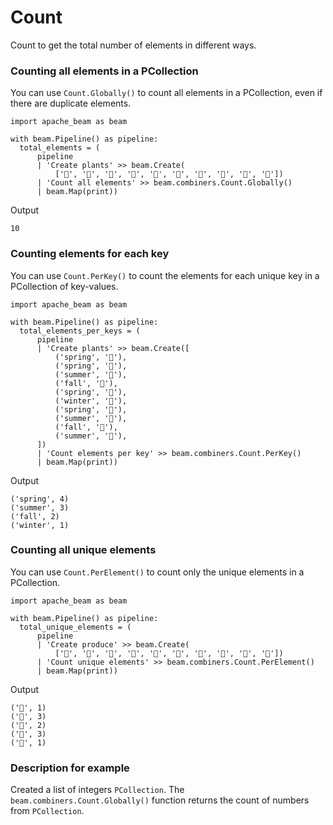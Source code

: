 <!--
Licensed under the Apache License, Version 2.0 (the "License");
you may not use this file except in compliance with the License.
You may obtain a copy of the License at
http://www.apache.org/licenses/LICENSE-2.0
Unless required by applicable law or agreed to in writing, software
distributed under the License is distributed on an "AS IS" BASIS,
WITHOUT WARRANTIES OR CONDITIONS OF ANY KIND, either express or implied.
See the License for the specific language governing permissions and
limitations under the License.
-->

# Count

Count to get the total number of elements in different ways.

### Counting all elements in a PCollection

You can use ```Count.Globally()``` to count all elements in a PCollection, even if there are duplicate elements.

```
import apache_beam as beam

with beam.Pipeline() as pipeline:
  total_elements = (
      pipeline
      | 'Create plants' >> beam.Create(
          ['🍓', '🥕', '🥕', '🥕', '🍆', '🍆', '🍅', '🍅', '🍅', '🌽'])
      | 'Count all elements' >> beam.combiners.Count.Globally()
      | beam.Map(print))
```

Output

```
10
```

### Counting elements for each key

You can use ```Count.PerKey()``` to count the elements for each unique key in a PCollection of key-values.

```
import apache_beam as beam

with beam.Pipeline() as pipeline:
  total_elements_per_keys = (
      pipeline
      | 'Create plants' >> beam.Create([
          ('spring', '🍓'),
          ('spring', '🥕'),
          ('summer', '🥕'),
          ('fall', '🥕'),
          ('spring', '🍆'),
          ('winter', '🍆'),
          ('spring', '🍅'),
          ('summer', '🍅'),
          ('fall', '🍅'),
          ('summer', '🌽'),
      ])
      | 'Count elements per key' >> beam.combiners.Count.PerKey()
      | beam.Map(print))
```

Output

```
('spring', 4)
('summer', 3)
('fall', 2)
('winter', 1)
```

### Counting all unique elements

You can use ```Count.PerElement()``` to count only the unique elements in a PCollection.

```
import apache_beam as beam

with beam.Pipeline() as pipeline:
  total_unique_elements = (
      pipeline
      | 'Create produce' >> beam.Create(
          ['🍓', '🥕', '🥕', '🥕', '🍆', '🍆', '🍅', '🍅', '🍅', '🌽'])
      | 'Count unique elements' >> beam.combiners.Count.PerElement()
      | beam.Map(print))
```

Output

```
('🍓', 1)
('🥕', 3)
('🍆', 2)
('🍅', 3)
('🌽', 1)
```

### Description for example

Created a list of integers ```PCollection```. The ```beam.combiners.Count.Globally()``` function returns the count of numbers from ```PCollection```.